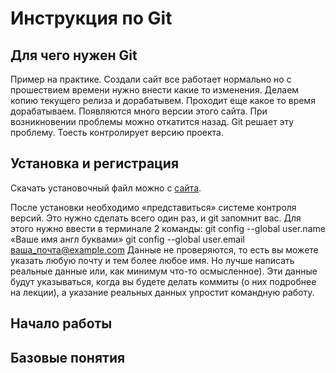 # Инструкция по Git

## Для чего нужен Git
Пример на практике. Создали сайт все работает нормально но с прошествием времени нужно внести какие то изменения. Делаем копию текущего релиза и дорабатывем. Проходит еще какое то время дорабатываем. Появляются много версии этого сайта. При возникновении проблемы можно откатится назад. Git решает эту проблему. Тоесть контролирует версию проекта.

## Установка и регистрация
Скачать установочный файл можно с [сайта](https://git-scm.com/downloads).

После установки необходимо «представиться» системе контроля версий. Это нужно сделать всего один раз, и git запомнит вас. Для этого нужно ввести в терминале 2 команды:
git config --global user.name «Ваше имя англ буквами»
git config --global user.email ваша_почта@example.com
Данные не проверяются, то есть вы можете указать любую почту и тем более любое имя. Но лучше написать реальные данные или, как минимум что-то осмысленное). Эти данные будут указываться, когда вы будете делать коммиты (о них подробнее на лекции), а указание реальных данных упростит командную работу.

## Начало работы

## Базовые понятия